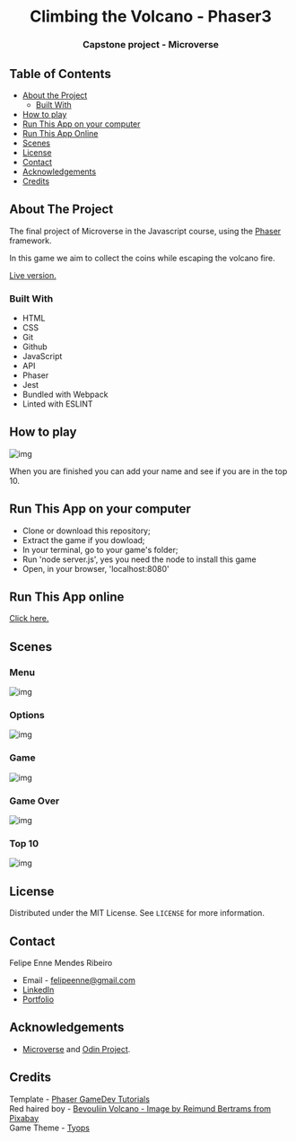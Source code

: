 <h1 align="center">Climbing the Volcano - Phaser3</h1>

<h3 align="center">Capstone project - Microverse</h3>

<!-- TABLE OF CONTENTS -->


## Table of Contents

* [About the Project](#about-the-project)
  * [Built With](#built-with)
* [How to play](#how-to-play)
* [Run This App on your computer](#run-this-app-on-your-computer)
* [Run This App Online](#run-this-app-online)
* [Scenes](#scenes)
* [License](#license)
* [Contact](#contact)
* [Acknowledgements](#acknowledgements)
* [Credits](#credits)

<!-- ABOUT THE PROJECT -->
## About The Project

The final project of Microverse in the Javascript course, using the <a href="https://phaser.io/"> Phaser </a> framework.

In this game we aim to collect the coins while escaping the volcano fire. 

<a href="https://climbing-volcano.herokuapp.com/"> Live version. </a>

### Built With 

* HTML
* CSS
* Git
* Github
* JavaScript
* API
* Phaser
* Jest
* Bundled with Webpack
* Linted with ESLINT


## How to play

<img src="./dist/assets/images/intru.png" alt="img" />

When you are finished you can add your name and see if you are in the top 10.

## Run This App on your computer

* Clone or download this repository;
* Extract the game if you dowload;
* In your terminal, go to your game's folder;
* Run 'node server.js', yes you need the node to install this game
* Open, in your browser, 'localhost:8080'


## Run This App online 

<a href="https://climbing-volcano.herokuapp.com/"> Click here. </a>

## Scenes

<h3>Menu</h3>
<img src="./dist/assets/images/scene1.png" alt="img" />

<h3>Options</h3>
<img src="./dist/assets/images/scene2.png" alt="img" />

<h3>Game</h3>
<img src="./dist/assets/images/scene3.png" alt="img" />

<h3>Game Over</h3>
<img src="./dist/assets/images/scene4.png" alt="img" />

<h3>Top 10</h3>
<img src="./dist/assets/images/scene5.png" alt="img" />

## License

Distributed under the MIT License. See `LICENSE` for more information.

<!-- CONTACT -->
## Contact
Felipe Enne Mendes Ribeiro
* Email - felipeenne@gmail.com
* <a href="https://www.linkedin.com/in/felipe-enne/" target="_blank">LinkedIn</a>
* <a href="https://felipeenne.com/" target="_blank">Portfolio</a>

<!-- ACKNOWLEDGEMENTS -->
## Acknowledgements

* <a href="https://www.microverse.org/"> Microverse</a>  and <a href="https://www.theodinproject.com/"> Odin Project</a>.

## Credits

Template - <a href=" https://phasertutorials.com/creating-a-phaser-3-template-part-1/"> Phaser GameDev Tutorials</a><br>
Red haired boy - <a href="http://bevouliin.com"> Bevouliin 
Volcano - Image by Reimund Bertrams from Pixabay </a><br>
Game Theme - <a href="https://www.youtube.com/watch?v=T_jbzbGwAGY"> Tyops </a>

